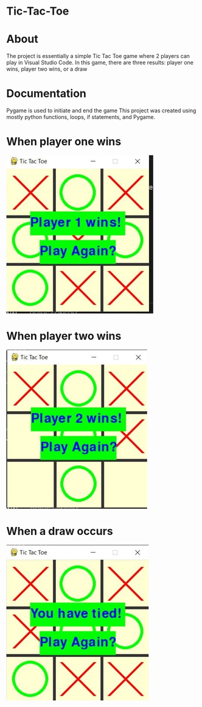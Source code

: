# Tic-Tac-Toe
# About
The project is essentially a simple Tic Tac Toe game where 2 players can play in Visual Studio Code. 
In this game, there are three results: player one wins, player two wins, or a draw
# Documentation 
Pygame is used to initiate and end the game
This project was created using mostly python functions, loops, if statements, and Pygame.

# When player one wins
![](ImagesTT/ticTacToeThumbnail.jpg)
# When player two wins
![](ImagesTT/player2TTWin.jpg)
# When a draw occurs 
![](ImagesTT/drawTT.jpg)
